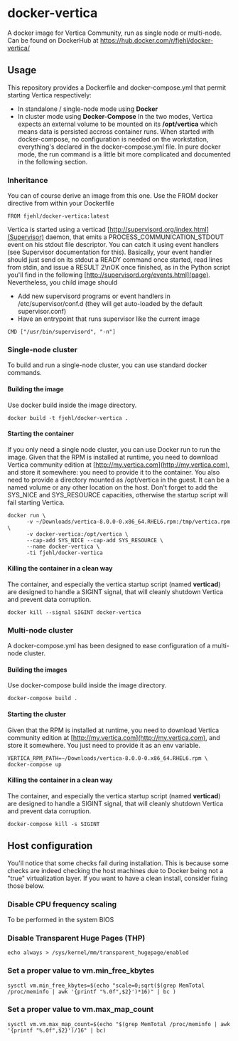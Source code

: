 # docker-vertica
A docker image for Vertica Community, run as single node or multi-node.
Can be found on DockerHub at <https://hub.docker.com/r/fjehl/docker-vertica/>

## Usage
This repository provides a Dockerfile and docker-compose.yml that permit starting Vertica respectively:
 - In standalone / single-node mode using **Docker**
 - In cluster mode using **Docker-Compose**
In the two modes, Vertica expects an external volume to be mounted on its **/opt/vertica** which means data is persisted accross container runs.
When started with docker-compose, no configuration is needed on the workstation, everything's declared in the docker-compose.yml file. In pure docker mode, the run command is a little bit more complicated and documented in the following section.

### Inheritance
You can of course derive an image from this one.
Use the FROM docker directive from within your Dockerfile
```
FROM fjehl/docker-vertica:latest
```

Vertica is started using a verticad [http://supervisord.org/index.html](Supervisor) daemon, that emits a PROCESS_COMMUNICATION_STDOUT event on his stdout file descriptor. You can catch it using event handlers (see Supervisor documentation for this). Basically, your event handler should just send on its stdout a READY command once started, read lines from stdin, and issue a RESULT 2\\nOK once finished, as in the Python script you'll find in the following [http://supervisord.org/events.html](page).
Nevertheless, you child image should 
- Add new supervisord programs or event handlers in /etc/supervisor/conf.d (they will get auto-loaded by the default supervisor.conf)
- Have an entrypoint that runs supervisor like the current image

```
CMD ["/usr/bin/supervisord", "-n"]
```
### Single-node cluster
To build and run a single-node cluster, you can use standard docker commands.

#### Building the image
Use docker build inside the image directory.

```
docker build -t fjehl/docker-vertica .
```

#### Starting the container
If you only need a single node cluster, you can use Docker run to run the image.
Given that the RPM is installed at runtime, you need to download Vertica community edition at [http://my.vertica.com](http://my.vertica.com), and store it somewhere: you need to provide it to the container.
You also need to provide a directory mounted as /opt/vertica in the guest. It can be a named volume or any other location on the host.
Don't forget to add the SYS_NICE and SYS_RESOURCE capacities, otherwise the startup script will fail starting Vertica.

```
docker run \
      -v ~/Downloads/vertica-8.0.0-0.x86_64.RHEL6.rpm:/tmp/vertica.rpm \
      -v docker-vertica:/opt/vertica \
      --cap-add SYS_NICE --cap-add SYS_RESOURCE \
      --name docker-vertica \
      -ti fjehl/docker-vertica
```

#### Killing the container in a clean way
The container, and especially the vertica startup script (named **verticad**) are designed to handle a SIGINT signal, that will cleanly shutdown Vertica and prevent data corruption.
```
docker kill --signal SIGINT docker-vertica
```
### Multi-node cluster
A docker-compose.yml has been designed to ease configuration of a multi-node cluster.

#### Building the images
Use docker-compose build inside the image directory.

```
docker-compose build .
```

#### Starting the cluster
Given that the RPM is installed at runtime, you need to download Vertica community edition at [http://my.vertica.com](http://my.vertica.com), and store it somewhere. You just need to provide it as an env variable.
```
VERTICA_RPM_PATH=~/Downloads/vertica-8.0.0-0.x86_64.RHEL6.rpm \
docker-compose up
```

#### Killing the container in a clean way
The container, and especially the vertica startup script (named **verticad**) are designed to handle a SIGINT signal, that will cleanly shutdown Vertica and prevent data corruption.

```
docker-compose kill -s SIGINT
```

## Host configuration
You'll notice that some checks fail during installation. This is because some checks are indeed checking the host machines due to Docker being not a "true" virtualization layer. If you want to have a clean install, consider fixing those below.

### Disable CPU frequency scaling
To be performed in the system BIOS

### Disable Transparent Huge Pages (THP)
```
echo always > /sys/kernel/mm/transparent_hugepage/enabled
```
### Set a proper value to vm.min_free_kbytes
```    
sysctl vm.min_free_kbytes=$(echo "scale=0;sqrt($(grep MemTotal /proc/meminfo | awk '{printf "%.0f",$2}')*16)" | bc )
```
### Set a proper value to vm.max_map_count
```   
sysctl vm.vm.max_map_count=$(echo "$(grep MemTotal /proc/meminfo | awk '{printf "%.0f",$2}')/16" | bc)
```
